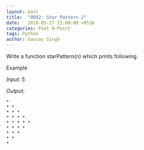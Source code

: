 ```yaml
---
layout: post
title:  "0082: Star Pattern 2"
date:   2018-05-27 22:00:00 +0530
categories: Pset 0-Point
tags: Python
author: Gaurav Singh
---
```


Write a function starPattern(n) which prints following.

Example

_Input:_
5

_Output:_
```
*
* *
* * *
* * * *
* * * * *
* * * *
* * *
* *
*
```
